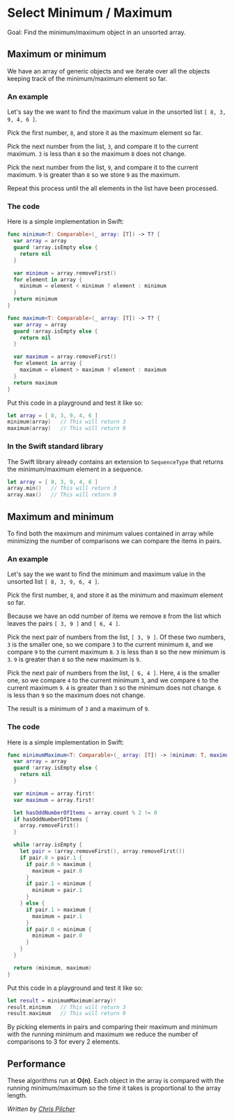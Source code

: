 # Select Minimum / Maximum

Goal: Find the minimum/maximum object in an unsorted array.

## Maximum or minimum

We have an array of generic objects and we iterate over all the objects keeping track of the minimum/maximum element so far.

### An example

Let's say the we want to find the maximum value in the unsorted list `[ 8, 3, 9, 4, 6 ]`.

Pick the first number, `8`, and store it as the maximum element so far. 

Pick the next number from the list, `3`, and compare it to the current maximum. `3` is less than `8` so the maximum `8` does not change.

Pick the next number from the list, `9`, and compare it to the current maximum. `9` is greater than `8` so we store `9` as the maximum.

Repeat this process until the all elements in the list have been processed.

### The code

Here is a simple implementation in Swift:

```swift
func minimum<T: Comparable>(_ array: [T]) -> T? {
  var array = array
  guard !array.isEmpty else {
    return nil
  }

  var minimum = array.removeFirst()
  for element in array {
    minimum = element < minimum ? element : minimum
  }
  return minimum
}

func maximum<T: Comparable>(_ array: [T]) -> T? {
  var array = array
  guard !array.isEmpty else {
    return nil
  }

  var maximum = array.removeFirst()
  for element in array {
    maximum = element > maximum ? element : maximum
  }
  return maximum
}
```

Put this code in a playground and test it like so:

```swift
let array = [ 8, 3, 9, 4, 6 ]
minimum(array)   // This will return 3
maximum(array)   // This will return 9
```

### In the Swift standard library

The Swift library already contains an extension to `SequenceType` that returns the minimum/maximum element in a sequence.

```swift
let array = [ 8, 3, 9, 4, 6 ]
array.min()   // This will return 3
array.max()   // This will return 9
```

## Maximum and minimum

To find both the maximum and minimum values contained in array while minimizing the number of comparisons we can compare the items in pairs. 

### An example

Let's say the we want to find the minimum and maximum value in the unsorted list `[ 8, 3, 9, 6, 4 ]`.

Pick the first number, `8`, and store it as the minimum and maximum element so far. 

Because we have an odd number of items we remove `8` from the list which leaves the pairs `[ 3, 9 ]` and `[ 6, 4 ]`.

Pick the next pair of numbers from the list, `[ 3, 9 ]`. Of these two numbers, `3` is the smaller one, so we compare `3` to the current minimum `8`, and we compare `9` to the current maximum `8`. `3` is less than `8` so the new minimum is `3`. `9` is greater than `8` so the new maximum is `9`.

Pick the next pair of numbers from the list, `[ 6, 4 ]`. Here, `4` is the smaller one, so we compare `4` to the current minimum `3`, and we compare `6` to the current maximum `9`. `4` is greater than `3` so the minimum does not change. `6` is less than `9` so the maximum does not change.

The result is a minimum of `3` and a maximum of `9`.

### The code

Here is a simple implementation in Swift:

```swift
func minimumMaximum<T: Comparable>(_ array: [T]) -> (minimum: T, maximum: T)? {
  var array = array
  guard !array.isEmpty else {
    return nil
  }

  var minimum = array.first!
  var maximum = array.first!

  let hasOddNumberOfItems = array.count % 2 != 0
  if hasOddNumberOfItems {
    array.removeFirst()
  }

  while !array.isEmpty {
    let pair = (array.removeFirst(), array.removeFirst())
    if pair.0 > pair.1 {
      if pair.0 > maximum {
        maximum = pair.0
      }
      if pair.1 < minimum {
        minimum = pair.1
      }
    } else {
      if pair.1 > maximum {
        maximum = pair.1
      }
      if pair.0 < minimum {
        minimum = pair.0
      }
    }
  }

  return (minimum, maximum)
}
```

Put this code in a playground and test it like so:

```swift
let result = minimumMaximum(array)!
result.minimum   // This will return 3
result.maximum   // This will return 9
```

By picking elements in pairs and comparing their maximum and minimum with the running minimum and maximum we reduce the number of comparisons to 3 for every 2 elements.

## Performance

These algorithms run at **O(n)**. Each object in the array is compared with the running minimum/maximum so the time it takes is proportional to the array length.

*Written by [Chris Pilcher](https://github.com/chris-pilcher)*
